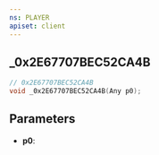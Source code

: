 ```yaml
---
ns: PLAYER
apiset: client
---
```

## _0x2E67707BEC52CA4B

```c
// 0x2E67707BEC52CA4B
void _0x2E67707BEC52CA4B(Any p0);
```


## Parameters
* **p0**: